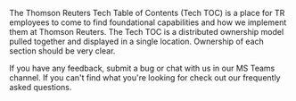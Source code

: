 

The Thomson Reuters Tech Table of Contents (Tech TOC) is a place for TR employees to come to find foundational capabilities and how we implement them at Thomson Reuters. The Tech TOC is a distributed ownership model pulled together and displayed in a single location. Ownership of each section should be very clear.

If you have any feedback, submit a bug or chat with us in our MS Teams channel.
If you can't find what you're looking for check out our frequently asked questions.
